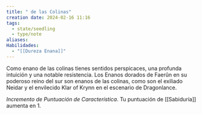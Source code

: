 ```yaml
---
title: " de las Colinas"
creation date: 2024-02-16 11:16
tags:
  - state/seedling
  - type/note
aliases: 
Habilidades:
  - "[[Dureza Enana]]"
---
```

Como enano de las colinas tienes sentidos perspicaces, una profunda intuición y una notable
resistencia. Los Enanos dorados de Faerûn en su poderoso reino del sur son enanos de las colinas,
como son el exiliado Neidar y el envilecido Klar of Krynn en el escenario de Dragonlance.

*Incremento de Puntuación de Característica*. Tu puntuación de [[Sabiduría]] aumenta en 1.

